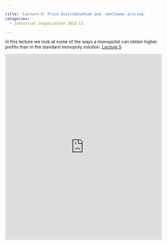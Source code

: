 ```yaml
---

title: 'Lecture 5: Price discrimination and  nonlinear pricing'
categories:
  - Industrial Organization 2012-13

---
```

In this lecture we look at some of the ways a monopolist can obtain higher profits than in the standard monopoly solution.  <a title="View Lecture 5 on Scribd" href="https://www.scribd.com/doc/111805564/Lecture-5" >Lecture 5</a>

<iframe src="https://www.scribd.com/embeds/111805564/content?start_page=1&view_mode=scroll&access_key=key-jgfdxalk2sgue09r60p" data-auto-height="true" data-aspect-ratio="1.33333333333333" scrolling="no" width="100%" height="600" frameborder="0"></iframe>